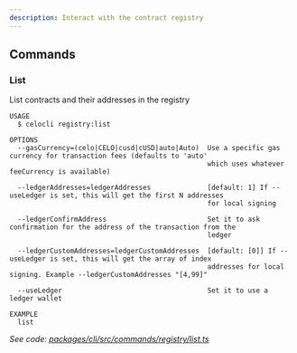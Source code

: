 ```yaml
---
description: Interact with the contract registry
---
```


## Commands

### List

List contracts and their addresses in the registry

```
USAGE
  $ celocli registry:list

OPTIONS
  --gasCurrency=(celo|CELO|cusd|cUSD|auto|Auto)  Use a specific gas currency for transaction fees (defaults to 'auto'
                                                 which uses whatever feeCurrency is available)

  --ledgerAddresses=ledgerAddresses              [default: 1] If --useLedger is set, this will get the first N addresses
                                                 for local signing

  --ledgerConfirmAddress                         Set it to ask confirmation for the address of the transaction from the
                                                 ledger

  --ledgerCustomAddresses=ledgerCustomAddresses  [default: [0]] If --useLedger is set, this will get the array of index
                                                 addresses for local signing. Example --ledgerCustomAddresses "[4,99]"

  --useLedger                                    Set it to use a ledger wallet

EXAMPLE
  list
```

_See code: [packages/cli/src/commands/registry/list.ts](https://github.com/celo-org/celo-monorepo/tree/master/packages/cli/src/commands/registry/list.ts)_
